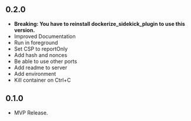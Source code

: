 ## 0.2.0

- **Breaking: You have to reinstall dockerize_sidekick_plugin to use this version.**
- Improved Documentation
- Run in foreground
- Set CSP to reportOnly
- Add hash and nonces
- Be able to use other ports
- Add readme to server
- Add environment
- Kill container on Ctrl+C

## 0.1.0

- MVP Release.
